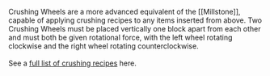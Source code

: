 Crushing Wheels are a more advanced equivalent of the [[Millstone]], capable of applying crushing recipes to any items inserted from above. Two Crushing Wheels must be placed vertically one block apart from each other and must both be given rotational force, with the left wheel rotating clockwise and the right wheel rotating counterclockwise.<br><br>
See a [full list of crushing recipes](https://github.com/Creators-of-Create/Create/wiki/Crushing-&-Milling-Recipes) here.
